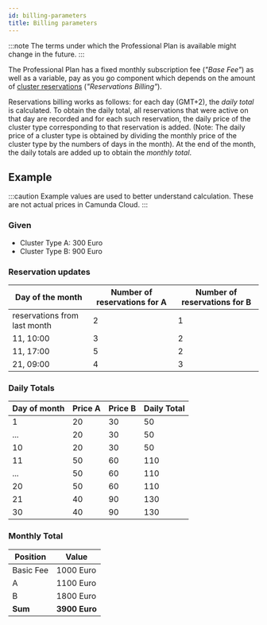 ```yaml
---
id: billing-parameters
title: Billing parameters
---
```


:::note
The terms under which the Professional Plan is available might change in the future.
:::

The Professional Plan has a fixed monthly subscription fee (_"Base Fee"_) as well as a variable, pay as you go component which depends on the amount of [cluster reservations](../../../manage-organization/update-billing-reservations/#managing-reservations) (_"Reservations Billing"_).

Reservations billing works as follows: for each day (GMT+2), the _daily total_ is calculated. To obtain the daily total, all reservations that were active on that day are recorded and for each such reservation, the daily price of the cluster type corresponding to that reservation is added. (Note: The daily price of a cluster type is obtained by dividing the monthly price of the cluster type by the numbers of days in the month). At the end of the month, the daily totals are added up to obtain the _monthly total_.

## Example

:::caution
Example values are used to better understand calculation. These are not actual prices in Camunda Cloud.
:::

### Given

- Cluster Type A: 300 Euro
- Cluster Type B: 900 Euro

### Reservation updates

| Day of the month             | Number of reservations for A | Number of reservations for B |
| ---------------------------- | ---------------------------- | ---------------------------- |
| reservations from last month | 2                            | 1                            |
| 11, 10:00                    | 3                            | 2                            |
| 11, 17:00                    | 5                            | 2                            |
| 21, 09:00                    | 4                            | 3                            |

### Daily Totals

| Day of month | Price A | Price B | Daily Total |
| ------------ | ------- | ------- | ----------- |
| 1            | 20      | 30      | 50          |
| ...          | 20      | 30      | 50          |
| 10           | 20      | 30      | 50          |
| 11           | 50      | 60      | 110         |
| ...          | 50      | 60      | 110         |
| 20           | 50      | 60      | 110         |
| 21           | 40      | 90      | 130         |
| 30           | 40      | 90      | 130         |

### Monthly Total

| Position  | Value         |
| --------- | ------------- |
| Basic Fee | 1000 Euro     |
| A         | 1100 Euro     |
| B         | 1800 Euro     |
| **Sum**   | **3900 Euro** |
